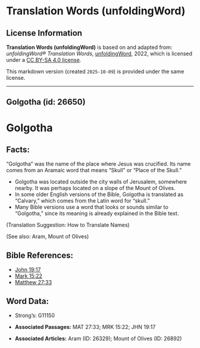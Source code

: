 # Translation Words (unfoldingWord)

## License Information

**Translation Words (unfoldingWord)** is based on and adapted from: _unfoldingWord® Translation Words_, [unfoldingWord](https://unfoldingword.org/utw), 2022, which is licensed under a [CC BY-SA 4.0 license](https://creativecommons.org/licenses/by-sa/4.0/legalcode.en).

This markdown version (created `2025-10-09`) is provided under the same license.



--------------------------------

## Golgotha (id: 26650)

Golgotha
========

Facts:
------

“Golgotha” was the name of the place where Jesus was crucified. Its name comes from an Aramaic word that means “Skull” or “Place of the Skull.”

* Golgotha was located outside the city walls of Jerusalem, somewhere nearby. It was perhaps located on a slope of the Mount of Olives.
* In some older English versions of the Bible, Golgotha is translated as “Calvary,” which comes from the Latin word for “skull.”
* Many Bible versions use a word that looks or sounds similar to “Golgotha,” since its meaning is already explained in the Bible text.

(Translation Suggestion: How to Translate Names)

(See also: Aram, Mount of Olives)

Bible References:
-----------------

* [John 19:17](https://ref.ly/John19:17)
* [Mark 15:22](https://ref.ly/Mark15:22)
* [Matthew 27:33](https://ref.ly/Matt27:33)

Word Data:
----------

* Strong’s: G11150

* **Associated Passages:** MAT 27:33; MRK 15:22; JHN 19:17
* **Associated Articles:** Aram (ID: 26329); Mount of Olives (ID: 26892)


